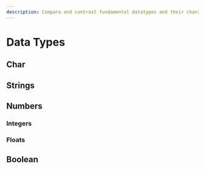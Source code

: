 ```yaml
---
description: Compare and contrast fundamental datatypes and their characteristics.
---
```


# Data Types

## Char

## Strings

## Numbers

### Integers

### Floats

## Boolean

